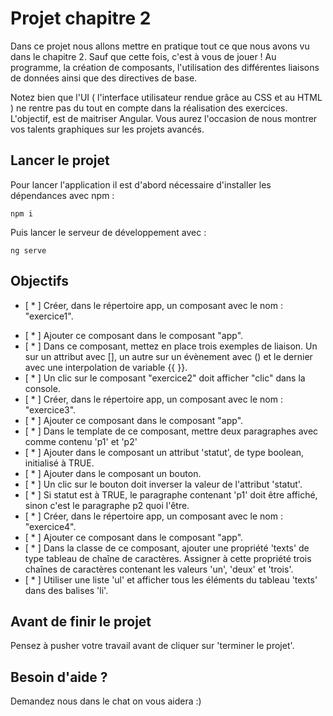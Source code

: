 # Projet chapitre 2

Dans ce projet nous allons mettre en pratique tout ce que nous avons vu dans le chapitre 2. Sauf que cette fois, c'est à vous de jouer ! Au programme, la création de composants, l'utilisation des différentes liaisons de données ainsi que des directives de base.

Notez bien que l'UI ( l'interface utilisateur rendue grâce au CSS et au HTML ) ne rentre pas du tout en compte dans la réalisation des exercices. L'objectif, est de maitriser Angular. Vous aurez l'occasion de nous montrer vos talents graphiques sur les projets avancés.

## Lancer le projet

Pour lancer l'application il est d'abord nécessaire d'installer les dépendances avec npm : 

`npm i`

Puis lancer le serveur de développement avec : 

`ng serve`

## Objectifs

- [ * ] Créer, dans le répertoire app, un composant avec le nom : "exercice1".
* [ * ] Ajouter ce composant dans le composant "app".
* [ * ] Dans ce composant, mettez en place trois exemples de liaison. Un sur un attribut avec [], un autre sur un évènement avec () et le dernier avec une interpolation de variable {{ }}.
* [ * ] Un clic sur le composant "exercice2" doit afficher "clic" dans la console.
* [ * ] Créer, dans le répertoire app, un composant avec le nom : "exercice3".
* [ * ] Ajouter ce composant dans le composant "app".
* [ * ] Dans le template de ce composant, mettre deux paragraphes avec comme contenu 'p1' et 'p2'      
* [ * ] Ajouter dans le composant un attribut 'statut', de type boolean, initialisé à TRUE.
* [ * ] Ajouter dans le composant un bouton.
* [ * ] Un clic sur le bouton doit inverser la valeur de l'attribut 'statut'.
* [ * ] Si statut est à TRUE, le paragraphe contenant 'p1' doit être affiché, sinon c'est le paragraphe p2 quoi l'être.
* [ * ] Créer, dans le répertoire app, un composant avec le nom : "exercice4".
* [ * ] Ajouter ce composant dans le composant "app".
* [ * ] Dans la classe de ce composant, ajouter une propriété 'texts' de type tableau de chaîne de caractères. Assigner à cette propriété trois chaînes de caractères contenant les valeurs 'un', 'deux' et 'trois'.
* [ * ] Utiliser une liste 'ul' et afficher tous les éléments du tableau 'texts' dans des balises 'li'.
      
## Avant de finir le projet

Pensez à pusher votre travail avant de cliquer sur 'terminer le projet'.

## Besoin d'aide ?

Demandez nous dans le chat on vous aidera :)
